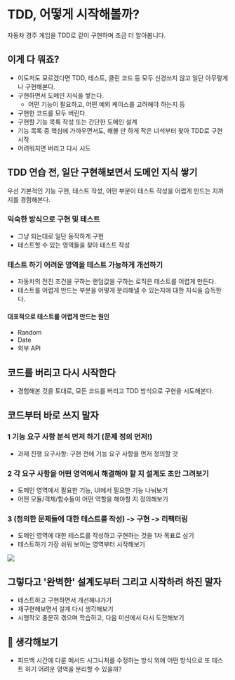 # TDD, 어떻게 시작해볼까?

자동차 경주 게임을 TDD로 같이 구현하며 조금 더 알아봅니다.

## 이게 다 뭐죠?

- 이도저도 모르겠다면 TDD, 테스트, 클린 코드 등 모두 신경쓰지 않고 일단 아무렇게나 구현해본다.
- 구현하면서 도메인 지식을 쌓는다.
    - 어떤 기능이 필요하고, 어떤 예외 케이스를 고려해야 하는지 등
- 구현한 코드를 모두 버린다.
- 구현할 기능 목록 작성 또는 간단한 도메인 설계
- 기능 목록 중 핵심에 가까우면서도, 해볼 만 하게 작은 녀석부터 찾아 TDD로 구현 시작
- 어려워지면 버리고 다시 시도

## TDD 연습 전, 일단 구현해보면서 도메인 지식 쌓기

우선 기본적인 기능 구현, 테스트 작성, 어떤 부분이 테스트 작성을 어렵게 만드는 지까지를 경험해본다.

### 익숙한 방식으로 구현 및 테스트

- 그냥 되는대로 일단 동작하게 구현
- 테스트할 수 있는 영역들을 찾아 테스트 작성

### 테스트 하기 어려운 영역을 테스트 가능하게 개선하기

- 자동차의 전진 조건을 구하는 랜덤값을 구하는 로직은 테스트를 어렵게 만든다.
- 테스트를 어렵게 만드는 부분을 어떻게 분리해낼 수 있는지에 대한 지식을 습득한다.

#### 대표적으로 테스트를 어렵게 만드는 원인

- Random
- Date
- 외부 API

## 코드를 버리고 다시 시작한다

- 경험해본 것을 토대로, 모든 코드를 버리고 TDD 방식으로 구현을 시도해본다.

## 코드부터 바로 쓰지 말자

### 1 기능 요구 사항 분석 먼저 하기 (문제 정의 먼저!)

- 과제 진행 요구사항: 구현 전에 기능 요구 사항을 먼저 정의할 것

### 2 각 요구 사항을 어떤 영역에서 해결해야 할 지 설계도 초안 그려보기

- 도메인 영역에서 필요한 기능, UI에서 필요한 기능 나눠보기
- 어떤 모듈/객체/함수들이 어떤 역할을 해야할 지 정의해보기

### 3 (정의한 문제들에 대한 테스트를 작성) -> 구현 -> 리팩터링

- 도메인 영역에 대한 테스트를 작성하고 구현하는 것을 1차 목표로 삼기
- 테스트하기 가장 쉬워 보이는 영역부터 시작해보기

![](https://techcourse-storage.s3.ap-northeast-2.amazonaws.com/99fa83a4dfb34f25b3b4bb3cfb62a148)

## 그렇다고 '완벽한' 설계도부터 그리고 시작하려 하진 말자

- 테스트하고 구현하면서 개선해나가기
- 재구현해보면서 설계 다시 생각해보기
- 시행착오 충분히 겪으며 학습하고, 다음 미션에서 다시 도전해보기

## 🤔 생각해보기

- 피드백 시간에 다룬 메서드 시그니처를 수정하는 방식 외에 어떤 방식으로 또 테스트 하기 어려운 영역을 분리할 수 있을까?